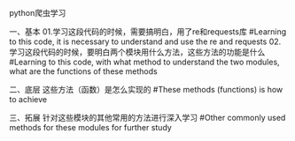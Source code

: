 python爬虫学习

一、基本
01.学习这段代码的时候，需要搞明白，用了re和requests库
#Learning to this code, it is necessary to understand and use the re and requests
02.学习这段代码的时候，要明白两个模块用什么方法，这些方法的功能是什么
#Learning to this code, with what method to understand the two modules, what are the functions of these methods

二、底层
这些方法（函数）是怎么实现的
#These methods (functions) is how to achieve

三、拓展
针对这些模块的其他常用的方法进行深入学习
#Other commonly used methods for these modules for further study
